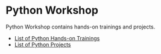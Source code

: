 # Python Workshop

Python Workshop contains hands-on trainings and projects.

- [List of Python Hands-on Trainings](./hands-on/README.md)
- [List of Python Projects](./projects/README.md)
